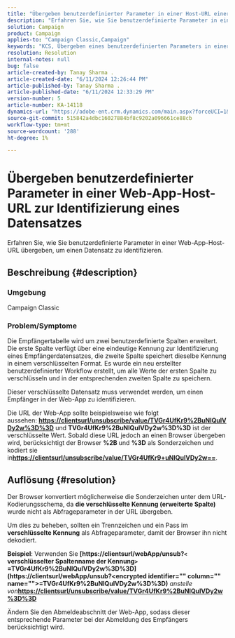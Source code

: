 ```yaml
---
title: "Übergeben benutzerdefinierter Parameter in einer Host-URL einer Web-App, um einen Datensatz zu identifizieren"
description: "Erfahren Sie, wie Sie benutzerdefinierte Parameter in einer Host-URL einer Web-App übergeben, um einen Datensatz zu identifizieren."
solution: Campaign
product: Campaign
applies-to: "Campaign Classic,Campaign"
keywords: "KCS, Übergeben eines benutzerdefinierten Parameters in einer Web-App-Host-URL zur Identifizierung eines Datensatzes"
resolution: Resolution
internal-notes: null
bug: false
article-created-by: Tanay Sharma .
article-created-date: "6/11/2024 12:26:44 PM"
article-published-by: Tanay Sharma .
article-published-date: "6/11/2024 12:33:29 PM"
version-number: 5
article-number: KA-14118
dynamics-url: "https://adobe-ent.crm.dynamics.com/main.aspx?forceUCI=1&pagetype=entityrecord&etn=knowledgearticle&id=13ac29dc-ed27-ef11-840b-6045bd0065b6"
source-git-commit: 515842a4dbc16027884bf8c9202a096661ce88cb
workflow-type: tm+mt
source-wordcount: '288'
ht-degree: 1%

---
```


# Übergeben benutzerdefinierter Parameter in einer Web-App-Host-URL zur Identifizierung eines Datensatzes


Erfahren Sie, wie Sie benutzerdefinierte Parameter in einer Web-App-Host-URL übergeben, um einen Datensatz zu identifizieren.

## Beschreibung {#description}


### Umgebung

Campaign Classic

### Problem/Symptome

Die Empfängertabelle wird um zwei benutzerdefinierte Spalten erweitert. Die erste Spalte verfügt über eine eindeutige Kennung zur Identifizierung eines Empfängerdatensatzes, die zweite Spalte speichert dieselbe Kennung in einem verschlüsselten Format. Es wurde ein neu erstellter benutzerdefinierter Workflow erstellt, um alle Werte der ersten Spalte zu verschlüsseln und in der entsprechenden zweiten Spalte zu speichern.

Dieser verschlüsselte Datensatz muss verwendet werden, um einen Empfänger in der Web-App zu identifizieren.

Die URL der Web-App sollte beispielsweise wie folgt aussehen: <b>[https://clientsurl/unsubscribe/value/TVGr4UfKr9%2BuNlQulVDy2w%3D%3D](https://clientsurl/unsubscribe/value/TVGr4UfKr9%2BuNlQulVDy2w%3D%3D)</b> und <b>TVGr4UfKr9%2BuNlQulVDy2w%3D%3D</b> ist der verschlüsselte Wert. Sobald diese URL jedoch an einen Browser übergeben wird, berücksichtigt der Browser <b>%2B </b>und <b>%3D</b> als Sonderzeichen und kodiert sie in<b>[https://clientsurl/unsubscribe/value/TVGr4UfKr9+uNlQulVDy2w==](https://&amp;nbsp;https://clientsurl/unsubscribe/value/TVGr4UfKr9+uNlQulVDy2w==)</b>.


## Auflösung {#resolution}


Der Browser konvertiert möglicherweise die Sonderzeichen unter dem URL-Kodierungsschema, da <b>die verschlüsselte Kennung (erweiterte Spalte)</b> wurde nicht als Abfrageparameter in der URL übergeben.

Um dies zu beheben, sollten ein Trennzeichen und ein Pass im <b>verschlüsselte Kennung</b> als Abfrageparameter, damit der Browser ihn nicht dekodiert.

<b>Beispiel</b>: Verwenden Sie <b>[https://clientsurl/webApp/unsub?`<` verschlüsselter Spaltenname der Kennung`>` =TVGr4UfKr9%2BuNlQulVDy2w%3D%3D](https://clientsurl/webApp/unsub?&lt;encrypted identifier=&quot;&quot; column=&quot;&quot; name=&quot;&quot;>=TVGr4UfKr9%2BuNlQulVDy2w%3D%3D)</b> *anstelle von<b>*[https://clientsurl/unsubscribe/value/TVGr4UfKr9%2BuNlQulVDy2w%3D%3D](https://clientsurl/unsubscribe/value/TVGr4UfKr9%2BuNlQulVDy2w%3D%3D)</b>

Ändern Sie den Abmeldeabschnitt der Web-App, sodass dieser entsprechende Parameter bei der Abmeldung des Empfängers berücksichtigt wird.
